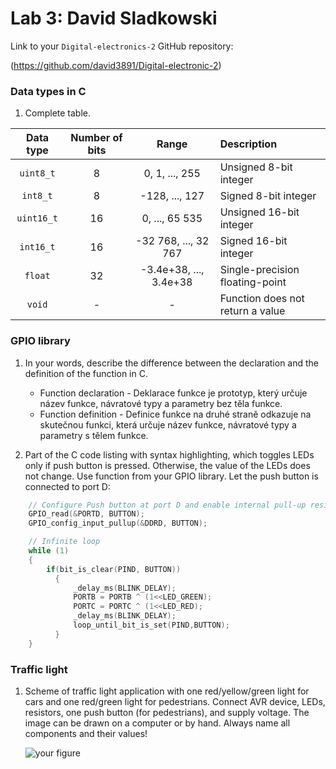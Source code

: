 # Lab 3: David Sladkowski

Link to your `Digital-electronics-2` GitHub repository:

   (https://github.com/david3891/Digital-electronic-2)


### Data types in C

1. Complete table.

| **Data type** | **Number of bits** | **Range** | **Description** |
| :-: | :-: | :-: | :-- | 
| `uint8_t`  | 8 | 0, 1, ..., 255 | Unsigned 8-bit integer |
| `int8_t`   | 8 | -128, ..., 127 | Signed 8-bit integer |
| `uint16_t` | 16 | 0, ..., 65 535 | Unsigned 16-bit integer |
| `int16_t`  | 16 | -32 768, ..., 32 767 | Signed 16-bit integer |
| `float`    | 32 | -3.4e+38, ..., 3.4e+38 | Single-precision floating-point |
| `void`     | - | - | Function does not return a value |


### GPIO library

1. In your words, describe the difference between the declaration and the definition of the function in C.
   * Function declaration - Deklarace funkce je prototyp, který určuje název funkce, návratové typy a parametry bez těla funkce.
   * Function definition - Definice funkce na druhé straně odkazuje na skutečnou funkci, která určuje název funkce, návratové typy a parametry s tělem funkce.

2. Part of the C code listing with syntax highlighting, which toggles LEDs only if push button is pressed. Otherwise, the value of the LEDs does not change. Use function from your GPIO library. Let the push button is connected to port D:

```c
    // Configure Push button at port D and enable internal pull-up resistor
    GPIO_read(&PORTD, BUTTON);
    GPIO_config_input_pullup(&DDRD, BUTTON);

    // Infinite loop
    while (1)
    {
        if(bit_is_clear(PIND, BUTTON))
		  {
			  _delay_ms(BLINK_DELAY);
			  PORTB = PORTB ^ (1<<LED_GREEN);
			  PORTC = PORTC ^ (1<<LED_RED);
			  _delay_ms(BLINK_DELAY);
			  loop_until_bit_is_set(PIND,BUTTON);
		  }
    }
```


### Traffic light

1. Scheme of traffic light application with one red/yellow/green light for cars and one red/green light for pedestrians. Connect AVR device, LEDs, resistors, one push button (for pedestrians), and supply voltage. The image can be drawn on a computer or by hand. Always name all components and their values!

   ![your figure]()
